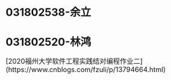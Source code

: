 # 031802538-余立
# 031802520-林鸿

<font size=4>
[2020福州大学软件工程实践结对编程作业二](https://www.cnblogs.com/fzuli/p/13794664.html)
</font>
